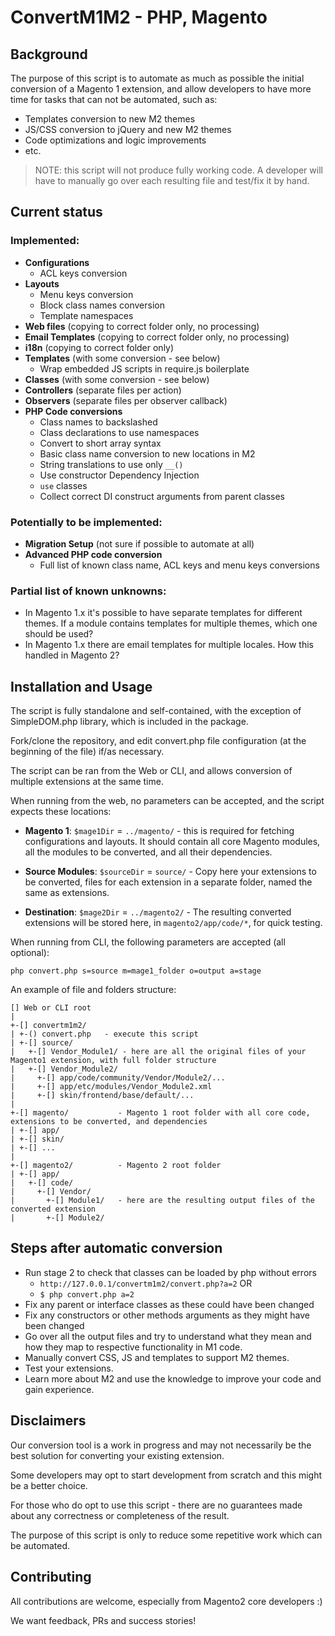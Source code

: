 ConvertM1M2 - PHP, Magento
========================================

## Background

The purpose of this script is to automate as much as possible the initial conversion of a Magento 1 extension, and allow 
developers to have more time for tasks that can not be automated, such as:
  
  * Templates conversion to new M2 themes
  * JS/CSS conversion to jQuery and new M2 themes
  * Code optimizations and logic improvements
  * etc.

> NOTE: this script will not produce fully working code. A developer will have to manually go over each resulting file and test/fix it by hand.
  
## Current status

### Implemented:

  * **Configurations**
    * ACL keys conversion
  * **Layouts**
    * Menu keys conversion
    * Block class names conversion
    * Template namespaces
  * **Web files** (copying to correct folder only, no processing)
  * **Email Templates** (copying to correct folder only, no processing)
  * **i18n** (copying to correct folder only)
  * **Templates** (with some conversion - see below)
    * Wrap embedded JS scripts in require.js boilerplate
  * **Classes** (with some conversion - see below)
  * **Controllers** (separate files per action)
  * **Observers** (separate files per observer callback)
  * **PHP Code conversions**
    * Class names to backslashed
    * Class declarations to use namespaces
    * Convert to short array syntax
    * Basic class name conversion to new locations in M2
    * String translations to use only `__()`
    * Use constructor Dependency Injection
    * `use` classes
    * Collect correct DI construct arguments from parent classes

### Potentially to be implemented:

  * **Migration Setup** (not sure if possible to automate at all)
  * **Advanced PHP code conversion**
    * Full list of known class name, ACL keys and menu keys conversions
    
### Partial list of known unknowns:

  * In Magento 1.x it's possible to have separate templates for different themes. If a module contains templates for 
  multiple themes, which one should be used?
  * In Magento 1.x there are email templates for multiple locales. How this handled in Magento 2?


## Installation and Usage

The script is fully standalone and self-contained, with the exception of SimpleDOM.php library, which is included in the 
package.

Fork/clone the repository, and edit convert.php file configuration (at the beginning of the file) if/as necessary.

The script can be ran from the Web or CLI, and allows conversion of multiple extensions at the same time.

When running from the web, no parameters can be accepted, and the script expects these locations:

  * **Magento 1**: `$mage1Dir` = `../magento/` - this is required for fetching configurations and layouts. It should 
  contain all core Magento modules, all the modules to be converted, and all their dependencies.
  
  * **Source Modules**: `$sourceDir` = `source/` - Copy here your extensions to be converted, files for each extension 
  in a separate folder, named the same as extensions.
  
  * **Destination**: `$mage2Dir` = `../magento2/` - The resulting converted extensions will be stored here, in 
  `magento2/app/code/*`, for quick testing.

When running from CLI, the following parameters are accepted (all optional):

`php convert.php s=source m=mage1_folder o=output a=stage`

An example of file and folders structure:


    [] Web or CLI root
    |
    +-[] convertm1m2/
    | +-() convert.php   - execute this script
    | +-[] source/
    |   +-[] Vendor_Module1/ - here are all the original files of your Magento1 extension, with full folder structure
    |   +-[] Vendor_Module2/
    |     +-[] app/code/community/Vendor/Module2/...
    |     +-[] app/etc/modules/Vendor_Module2.xml
    |     +-[] skin/frontend/base/default/...
    |
    +-[] magento/           - Magento 1 root folder with all core code, extensions to be converted, and dependencies
    | +-[] app/
    | +-[] skin/
    | +-[] ...
    |
    +-[] magento2/          - Magento 2 root folder
    | +-[] app/
    |   +-[] code/
    |     +-[] Vendor/
    |       +-[] Module1/   - here are the resulting output files of the converted extension
    |       +-[] Module2/


## Steps after automatic conversion

  * Run stage 2 to check that classes can be loaded by php without errors
    * `http://127.0.0.1/convertm1m2/convert.php?a=2` OR
    * `$ php convert.php a=2`
  * Fix any parent or interface classes as these could have been changed
  * Fix any constructors or other methods arguments as they might have been changed
  * Go over all the output files and try to understand what they mean and how they map to respective functionality in M1 code.
  * Manually convert CSS, JS and templates to support M2 themes.
  * Test your extensions.
  * Learn more about M2 and use the knowledge to improve your code and gain experience.

## Disclaimers

Our conversion tool is a work in progress and may not necessarily be the best solution for converting your existing extension.

Some developers may opt to start development from scratch and this might be a better choice. 

For those who do opt to use this script - there are no guarantees made about any correctness or completeness of the result. 

The purpose of this script is only to reduce some repetitive work which can be automated.

## Contributing

All contributions are welcome, especially from Magento2 core developers :)

We want feedback, PRs and success stories!
